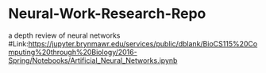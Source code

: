 # Neural-Work-Research-Repo
a depth review of neural networks
#Link:https://jupyter.brynmawr.edu/services/public/dblank/BioCS115%20Computing%20through%20Biology/2016-Spring/Notebooks/Artificial_Neural_Networks.ipynb
